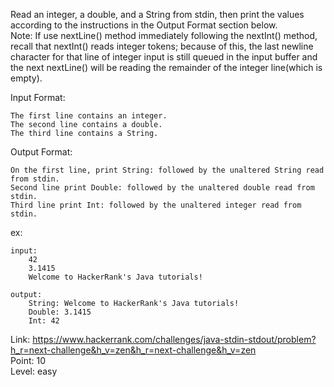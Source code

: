 Read an integer, a double, and a String from stdin, then print the values according to the instructions in the Output Format section below.<br />
Note: If use nextLine() method immediately following the nextInt() method, recall that nextInt() reads integer tokens; because of this, the last newline character for that line of integer input is still queued in the input buffer and the next nextLine() will be reading the remainder of the integer line(which is empty).

Input Format:

	The first line contains an integer.
	The second line contains a double.
	The third line contains a String.

Output Format:

	On the first line, print String: followed by the unaltered String read from stdin.
	Second line print Double: followed by the unaltered double read from stdin.
	Third line print Int: followed by the unaltered integer read from stdin.

ex:

	input:
		42
		3.1415
		Welcome to HackerRank's Java tutorials!

	output:
		String: Welcome to HackerRank's Java tutorials!
		Double: 3.1415
		Int: 42

Link: https://www.hackerrank.com/challenges/java-stdin-stdout/problem?h_r=next-challenge&h_v=zen&h_r=next-challenge&h_v=zen<br />
Point: 10<br />
Level: easy